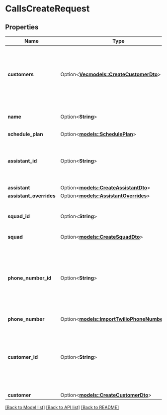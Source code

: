 # CallsCreateRequest

## Properties

Name | Type | Description | Notes
------------ | ------------- | ------------- | -------------
**customers** | Option<[**Vec<models::CreateCustomerDto>**](CreateCustomerDto.md)> | This is used to issue batch calls to multiple customers.  Only relevant for `outboundPhoneCall`. To call a single customer, use `customer` instead. | [optional]
**name** | Option<**String**> | This is the name of the call. This is just for your own reference. | [optional]
**schedule_plan** | Option<[**models::SchedulePlan**](SchedulePlan.md)> |  | [optional]
**assistant_id** | Option<**String**> | This is the assistant that will be used for the call. To use a transient assistant, use `assistant` instead. | [optional]
**assistant** | Option<[**models::CreateAssistantDto**](CreateAssistantDto.md)> |  | [optional]
**assistant_overrides** | Option<[**models::AssistantOverrides**](AssistantOverrides.md)> |  | [optional]
**squad_id** | Option<**String**> | This is the squad that will be used for the call. To use a transient squad, use `squad` instead. | [optional]
**squad** | Option<[**models::CreateSquadDto**](CreateSquadDto.md)> |  | [optional]
**phone_number_id** | Option<**String**> | This is the phone number that will be used for the call. To use a transient number, use `phoneNumber` instead.  Only relevant for `outboundPhoneCall` and `inboundPhoneCall` type. | [optional]
**phone_number** | Option<[**models::ImportTwilioPhoneNumberDto**](ImportTwilioPhoneNumberDto.md)> |  | [optional]
**customer_id** | Option<**String**> | This is the customer that will be called. To call a transient customer , use `customer` instead.  Only relevant for `outboundPhoneCall` and `inboundPhoneCall` type. | [optional]
**customer** | Option<[**models::CreateCustomerDto**](CreateCustomerDto.md)> |  | [optional]

[[Back to Model list]](../README.md#documentation-for-models) [[Back to API list]](../README.md#documentation-for-api-endpoints) [[Back to README]](../README.md)



